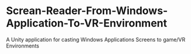 # Screan-Reader-From-Windows-Application-To-VR-Environment
A Unity application for casting Windows Applications Screens to game/VR Environments
